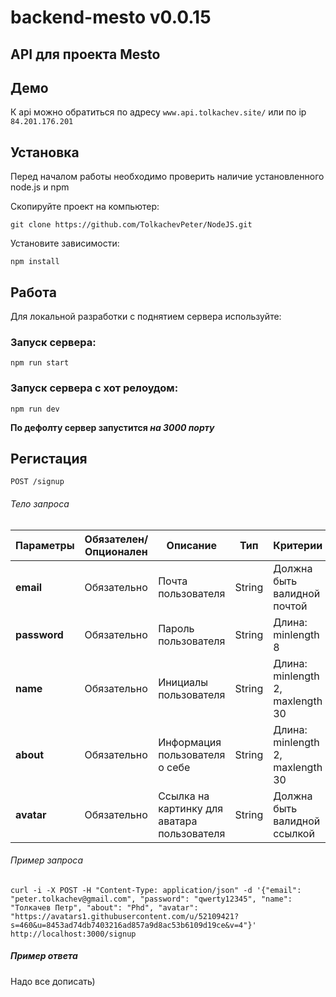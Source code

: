 # backend-mesto v0.0.15

## API для проекта Mesto 


## Демо

К api можно обратиться по адресу `www.api.tolkachev.site/` или по ip `84.201.176.201`

## Установка

Перед началом работы необходимо проверить наличие установленного node.js и npm

Скопируйте проект на компьютер:

```
git clone https://github.com/TolkachevPeter/NodeJS.git
```

Установите зависимости:

```
npm install
```

## Работа

Для локальной разработки с поднятием сервера используйте:

### Запуск сервера:

```
npm run start
```

### Запуск сервера с хот релоудом:

```
npm run dev
```

**По дефолту сервер запустится _на 3000 порту_**

## Регистация

`POST /signup`

###### Тело запроса

| Параметры | Обязателен/Опционален | Описание | Тип | Критерии |
| ------------- | ------------- | ------------- | ------------- | ------------- |
| **email** | Обязательно | Почта пользователя | String | Должна быть валидной почтой | 
| **password** | Обязательно | Пароль пользователя | String | Длина: minlength 8 |
| **name** | Обязательно | Инициалы пользователя | String | Длина: minlength 2, maxlength 30 | 
| **about** | Обязательно | Информация пользователя о себе | String | Длина: minlength 2, maxlength 30 | 
| **avatar** | Обязательно | Ссылка на картинку для аватара пользователя | String | Должна быть валидной ссылкой | 

###### Пример запроса

`curl -i -X POST -H "Content-Type: application/json" -d '{"email": "peter.tolkachev@gmail.com", "password": "qwerty12345", "name": "Толкачев Петр", "about": "Phd", "avatar": "https://avatars1.githubusercontent.com/u/52109421?s=460&u=8453ad74db7403216ad857a9d8ac53b6109d19ce&v=4"}' http://localhost:3000/signup`

##### Пример ответа

Надо все дописать)
